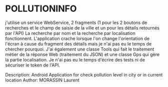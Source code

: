 # POLLUTIONINFO

j'utilise un service WebService, 2 fragments (1 pour les 2 boutons de recherches et le champ de saisie de la ville et un pour les détails retournés par l'API)
La recherche par nom et la recherche par localisation fonctionnent.
L'application crache lorsque l'on change l'orientation de l'écran à cause du fragment des détails mais je n'ai pas eu le temps de chercher pourquoi.
J'ai également une classe Tools qui fait le traitement métier de la réponse Web (traitement du JSON) et une classe Gps qui gère la partie localisation.
Je n'ai pas eu le temps d'écrire des tests ni de sécuriser le token de l'API.

Description: Android Application for check pollution level in city or in current location
Author: MORASSIN Laurent
